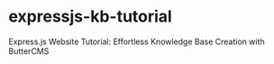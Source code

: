 # expressjs-kb-tutorial
Express.js Website Tutorial: Effortless Knowledge Base Creation with ButterCMS
